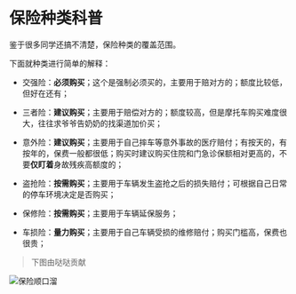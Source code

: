 # 保险种类科普

鉴于很多同学还搞不清楚，保险种类的覆盖范围。

下面就种类进行简单的解释：

- 交强险：**必须购买**；这个是强制必须买的，主要用于赔对方的；额度比较低，但好在还有；

- 三者险：**建议购买**；主要用于赔偿对方的；额度较高，但是摩托车购买难度很大，往往求爷爷告奶奶的找渠道加价买；

- 意外险：**建议购买**；主要用于自己摔车等意外事故的医疗赔付；有按天的，有按年的，保费一般都很低；购买时建议购买住院和门急诊保额相对更高的，不要**仅盯着**身故残疾高额度的；

- 盗抢险：**按需购买**；主要用于车辆发生盗抢之后的损失赔付；可根据自己日常的停车环境决定是否购买；

- 保修险：**按需购买**；主要用于车辆延保服务；

- 车损险：**量力购买**；主要用于自己车辆受损的维修赔付；购买门槛高，保费也很贵；


> 下图由哒哒贡献

![保险顺口溜](https://cdn.jsdelivr.net/gh/AzureFatty/MoYouClubPic@master/2021/20210401160824.jpg)